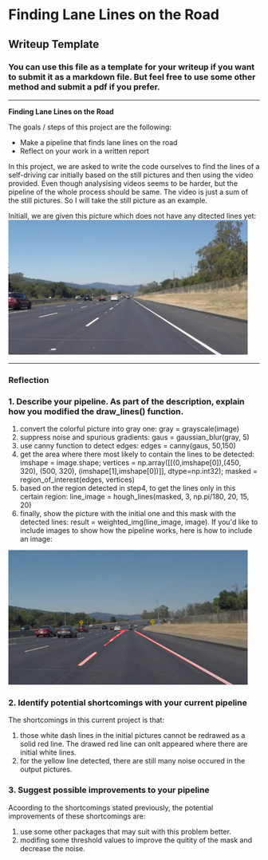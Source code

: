 # **Finding Lane Lines on the Road** 

## Writeup Template

### You can use this file as a template for your writeup if you want to submit it as a markdown file. But feel free to use some other method and submit a pdf if you prefer.

---

**Finding Lane Lines on the Road**

The goals / steps of this project are the following:
* Make a pipeline that finds lane lines on the road
* Reflect on your work in a written report

In this project, we are asked to write the code ourselves to find the lines of a self-driving car initially based on the still pictures and then using the video provided. Even though analysising videos seems to be harder, but the pipeline of the whole process should be same. The video is just a sum of the still pictures. So I will take the still picture as an example.

Initiall, we are given this picture which does not have any ditected lines yet:
<img src="test_images/solidWhiteRight.jpg" width="480" />

---

### Reflection

### 1. Describe your pipeline. As part of the description, explain how you modified the draw_lines() function.

1. convert the colorful picture into gray one: gray = grayscale(image)
2. suppress noise and spurious gradients: gaus = gaussian_blur(gray, 5)
3. use canny function to detect edges: edges = canny(gaus, 50,150)
4. get the area where there most likely to contain the lines to be detected: imshape = image.shape; vertices = np.array([[(0,imshape[0]),(450, 320), (500, 320), (imshape[1],imshape[0])]], dtype=np.int32); masked = region_of_interest(edges, vertices)
5. based on the region detected in step4, to get the lines only in this certain region: line_image = hough_lines(masked, 3, np.pi/180, 20, 15, 20)
6. finally, show the picture with the initial one and this mask with the detected lines: result = weighted_img(line_image, image).
If you'd like to include images to show how the pipeline works, here is how to include an image: 
<img src="test_images_out/outsolidWhiteCurve.jpg" width="480" />


### 2. Identify potential shortcomings with your current pipeline


The shortcomings in this current project is that:
1. those white dash lines in the initial pictures cannot be redrawed as a solid red line. The drawed red line can onlt appeared where there are initial white lines. 
2. for the yellow line detected, there are still many noise occured in the output pictures.


### 3. Suggest possible improvements to your pipeline

Acoording to the shortcomings stated previously, the potential improvements of these shortcomings are:
1. use some other packages that may suit with this problem better. 
2. modifing some threshold values to improve the quitity of the mask and decrease the noise.  
